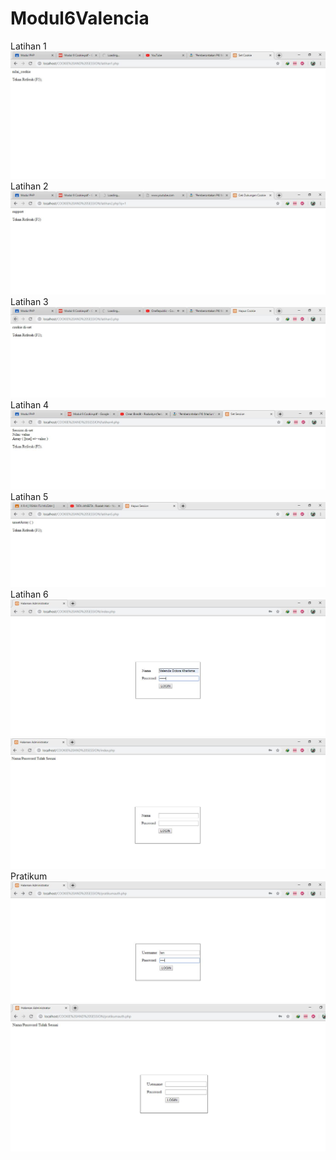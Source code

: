 # Modul6Valencia
Latihan 1
![alt text](https://github.com/Valencia31/Modul6Valencia/blob/master/latihan%201%20cookie.JPG?raw=true)
Latihan 2
![alt text](https://github.com/Valencia31/Modul6Valencia/blob/master/latihan%202%20cookie.JPG?raw=true)
Latihan 3
![alt text](https://github.com/Valencia31/Modul6Valencia/blob/master/latihan%203%20cookie.JPG?raw=true)
Latihan 4
![alt text](https://github.com/Valencia31/Modul6Valencia/blob/master/latihan%204%20cookie.JPG?raw=true)
Latihan 5
![alt text](https://github.com/Valencia31/Modul6Valencia/blob/master/latihan%205%20cookie.JPG?raw=true)
Latihan 6
![alt text](https://github.com/Valencia31/Modul6Valencia/blob/master/LOGIN%20COOKIE.JPG?raw=true)
![alt text](https://github.com/Valencia31/Modul6Valencia/blob/master/LOGIN1%20COOKIE.JPG?raw=true)
Pratikum
![alt text](https://github.com/Valencia31/Modul6Valencia/blob/master/pratikum1%20cookie.JPG?raw=true)
![alt text](https://github.com/Valencia31/Modul6Valencia/blob/master/pratikum2%20cookie.JPG?raw=true)
